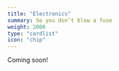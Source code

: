 ```yaml
---
title: "Electronics"
summary: So you don’t blow a fuse
weight: 2000
type: "cardlist"
icon: "chip"
---
```


Coming soon!
